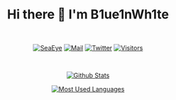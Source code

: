<h1 align="center">Hi there 👋 I'm B1ue1nWh1te</h1>

<div align="center">

<br>

[![SeaEye](https://img.shields.io/badge/Blog-SeaEye-purple?style=flat)](https://www.seaeye.cn)
[![Mail](https://img.shields.io/badge/Email-1806972095@qq.com-blue?style=flat&logo=mail.ru)](mailto:1806972095@qq.com)
[![Twitter](https://img.shields.io/twitter/follow/B1ue1nWh1te?label=B1ue1nWh1te&logo=Twitter)](https://twitter.com/intent/follow?screen_name=B1ue1nWh1te)
[![Visitors](https://visitor-badge.glitch.me/badge?page_id=B1ue1nWh1te)](https://github.com/B1ue1nWh1te)

<br>

[![Github Stats](https://github-readme-stats.vercel.app/api?username=B1ue1nWh1te&count_private=true&show_icons=true)](https://github.com/B1ue1nWh1te)

[![Most Used Languages](https://github-readme-stats.vercel.app/api/top-langs/?username=B1ue1nWh1te)](https://github.com/B1ue1nWh1te)

</div>
